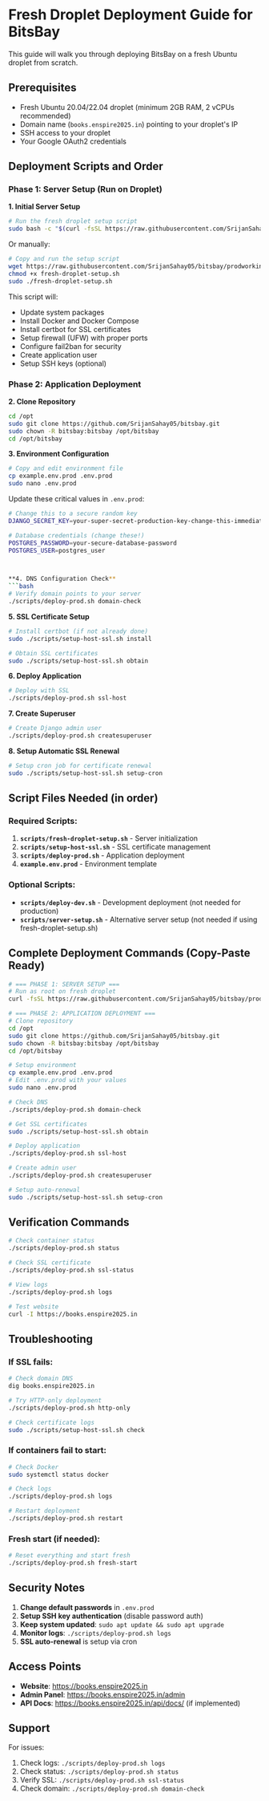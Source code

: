 # Fresh Droplet Deployment Guide for BitsBay

This guide will walk you through deploying BitsBay on a fresh Ubuntu droplet from scratch.

## Prerequisites

- Fresh Ubuntu 20.04/22.04 droplet (minimum 2GB RAM, 2 vCPUs recommended)
- Domain name (`books.enspire2025.in`) pointing to your droplet's IP
- SSH access to your droplet
- Your Google OAuth2 credentials

## Deployment Scripts and Order

### Phase 1: Server Setup (Run on Droplet)

**1. Initial Server Setup**
```bash
# Run the fresh droplet setup script
sudo bash -c "$(curl -fsSL https://raw.githubusercontent.com/SrijanSahay05/bitsbay/prodworking/scripts/fresh-droplet-setup.sh)"
```

Or manually:
```bash
# Copy and run the setup script
wget https://raw.githubusercontent.com/SrijanSahay05/bitsbay/prodworking/scripts/fresh-droplet-setup.sh
chmod +x fresh-droplet-setup.sh
sudo ./fresh-droplet-setup.sh
```

This script will:
- Update system packages
- Install Docker and Docker Compose
- Install certbot for SSL certificates
- Setup firewall (UFW) with proper ports
- Configure fail2ban for security
- Create application user
- Setup SSH keys (optional)

### Phase 2: Application Deployment

**2. Clone Repository**
```bash
cd /opt
sudo git clone https://github.com/SrijanSahay05/bitsbay.git
sudo chown -R bitsbay:bitsbay /opt/bitsbay
cd /opt/bitsbay
```

**3. Environment Configuration**
```bash
# Copy and edit environment file
cp example.env.prod .env.prod
sudo nano .env.prod
```

Update these critical values in `.env.prod`:
```bash
# Change this to a secure random key
DJANGO_SECRET_KEY=your-super-secret-production-key-change-this-immediately

# Database credentials (change these!)
POSTGRES_PASSWORD=your-secure-database-password
POSTGRES_USER=postgres_user



**4. DNS Configuration Check**
```bash
# Verify domain points to your server
./scripts/deploy-prod.sh domain-check
```

**5. SSL Certificate Setup**
```bash
# Install certbot (if not already done)
sudo ./scripts/setup-host-ssl.sh install

# Obtain SSL certificates
sudo ./scripts/setup-host-ssl.sh obtain
```

**6. Deploy Application**
```bash
# Deploy with SSL
./scripts/deploy-prod.sh ssl-host
```

**7. Create Superuser**
```bash
# Create Django admin user
./scripts/deploy-prod.sh createsuperuser
```

**8. Setup Automatic SSL Renewal**
```bash
# Setup cron job for certificate renewal
sudo ./scripts/setup-host-ssl.sh setup-cron
```

## Script Files Needed (in order)

### Required Scripts:
1. **`scripts/fresh-droplet-setup.sh`** - Server initialization
2. **`scripts/setup-host-ssl.sh`** - SSL certificate management
3. **`scripts/deploy-prod.sh`** - Application deployment
4. **`example.env.prod`** - Environment template

### Optional Scripts:
- **`scripts/deploy-dev.sh`** - Development deployment (not needed for production)
- **`scripts/server-setup.sh`** - Alternative server setup (not needed if using fresh-droplet-setup.sh)

## Complete Deployment Commands (Copy-Paste Ready)

```bash
# === PHASE 1: SERVER SETUP ===
# Run as root on fresh droplet
curl -fsSL https://raw.githubusercontent.com/SrijanSahay05/bitsbay/prodworking/scripts/fresh-droplet-setup.sh | sudo bash

# === PHASE 2: APPLICATION DEPLOYMENT ===
# Clone repository
cd /opt
sudo git clone https://github.com/SrijanSahay05/bitsbay.git
sudo chown -R bitsbay:bitsbay /opt/bitsbay
cd /opt/bitsbay

# Setup environment
cp example.env.prod .env.prod
# Edit .env.prod with your values
sudo nano .env.prod

# Check DNS
./scripts/deploy-prod.sh domain-check

# Get SSL certificates
sudo ./scripts/setup-host-ssl.sh obtain

# Deploy application
./scripts/deploy-prod.sh ssl-host

# Create admin user
./scripts/deploy-prod.sh createsuperuser

# Setup auto-renewal
sudo ./scripts/setup-host-ssl.sh setup-cron
```

## Verification Commands

```bash
# Check container status
./scripts/deploy-prod.sh status

# Check SSL certificate
./scripts/deploy-prod.sh ssl-status

# View logs
./scripts/deploy-prod.sh logs

# Test website
curl -I https://books.enspire2025.in
```

## Troubleshooting

### If SSL fails:
```bash
# Check domain DNS
dig books.enspire2025.in

# Try HTTP-only deployment
./scripts/deploy-prod.sh http-only

# Check certificate logs
sudo ./scripts/setup-host-ssl.sh check
```

### If containers fail to start:
```bash
# Check Docker
sudo systemctl status docker

# Check logs
./scripts/deploy-prod.sh logs

# Restart deployment
./scripts/deploy-prod.sh restart
```

### Fresh start (if needed):
```bash
# Reset everything and start fresh
./scripts/deploy-prod.sh fresh-start
```

## Security Notes

1. **Change default passwords** in `.env.prod`
2. **Setup SSH key authentication** (disable password auth)
3. **Keep system updated**: `sudo apt update && sudo apt upgrade`
4. **Monitor logs**: `./scripts/deploy-prod.sh logs`
5. **SSL auto-renewal** is setup via cron

## Access Points

- **Website**: https://books.enspire2025.in
- **Admin Panel**: https://books.enspire2025.in/admin
- **API Docs**: https://books.enspire2025.in/api/docs/ (if implemented)

## Support

For issues:
1. Check logs: `./scripts/deploy-prod.sh logs`
2. Check status: `./scripts/deploy-prod.sh status`
3. Verify SSL: `./scripts/deploy-prod.sh ssl-status`
4. Check domain: `./scripts/deploy-prod.sh domain-check`
